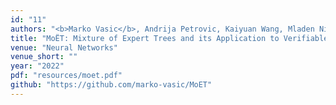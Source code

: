 ```yaml
---
id: "11"
authors: "<b>Marko Vasic</b>, Andrija Petrovic, Kaiyuan Wang, Mladen Nikolic, Rishabh Singh, Sarfraz Khurshid"
title: "MoËT: Mixture of Expert Trees and its Application to Verifiable Reinforcement Learning"
venue: "Neural Networks"
venue_short: ""
year: "2022"
pdf: "resources/moet.pdf"
github: "https://github.com/marko-vasic/MoET"
---
```

